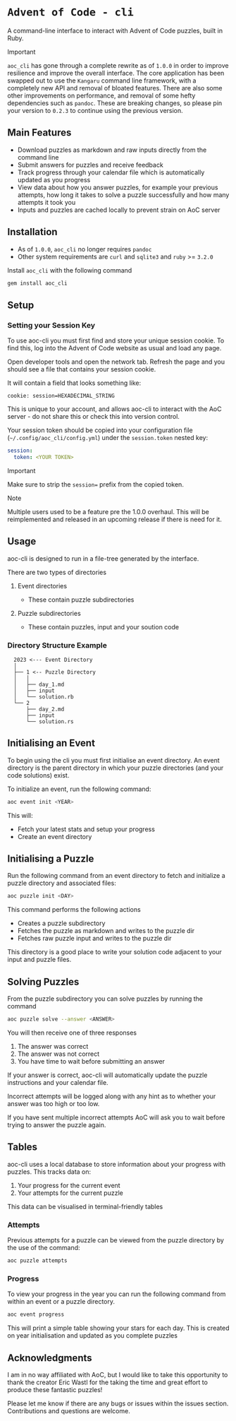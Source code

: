 # `Advent of Code - cli`

A command-line interface to interact with Advent of Code puzzles, built in Ruby.

> [!IMPORTANT]
> `aoc_cli` has gone through a complete rewrite as of `1.0.0` in order to improve resilience and improve the overall interface.
> The core application has been swapped out to use the `Kangaru` command line framework, with a completely new API and removal of bloated features.
> There are also some other improvements on performance, and removal of some hefty dependencies such as `pandoc`.
> These are breaking changes, so please pin your version to `0.2.3` to continue using the previous version.


## Main Features

- Download puzzles as markdown and raw inputs directly from the command line
- Submit answers for puzzles and receive feedback
- Track progress through your calendar file which is automatically updated as you progress
- View data about how you answer puzzles, for example your previous attempts, how long it takes to solve a puzzle successfully and how many attempts it took you
- Inputs and puzzles are cached locally to prevent strain on AoC server


## Installation

- As of `1.0.0`, `aoc_cli` no longer requires `pandoc`
- Other system requirements are `curl` and `sqlite3` and `ruby` >= `3.2.0`


Install `aoc_cli` with the following command

```bash
gem install aoc_cli
```


## Setup

### Setting your Session Key

To use aoc-cli you must first find and store your unique session cookie. To find this, log into the Advent of Code website as usual and load any page. 

Open developer tools and open the network tab. Refresh the page and you should see a file that contains your session cookie.

It will contain a field that looks something like:

```
cookie: session=HEXADECIMAL_STRING
```

This is unique to your account, and allows aoc-cli to interact with the AoC server - do not share this or check this into version control.

Your session token should be copied into your configuration file (`~/.config/aoc_cli/config.yml`) under the `session.token` nested key:

```yaml
session:
  token: <YOUR TOKEN>
```

> [!IMPORTANT]
> Make sure to strip the `session=` prefix from the copied token.

> [!NOTE]
> Multiple users used to be a feature pre the 1.0.0 overhaul. This will be
> reimplemented and released in an upcoming release if there is need for it.

## Usage

aoc-cli is designed to run in a file-tree generated by the interface. 

There are two types of directories

1. Event directories
	- These contain puzzle subdirectories

2. Puzzle subdirectories
	- These contain puzzles, input and your soution code


### Directory Structure Example

```
  2023 <--- Event Directory
  │     
  ├── 1 <-- Puzzle Directory
  │   │ 
  │   ├── day_1.md
  │   ├── input
  │   └── solution.rb
  └── 2
      ├── day_2.md
      ├── input
      └── solution.rs
```

## Initialising an Event

To begin using the cli you must first initialise an event directory. An event directory is the parent directory in which your puzzle directories (and your code solutions) exist.

To initialize an event, run the following command:

```bash
aoc event init <YEAR>
```

This will:

- Fetch your latest stats and setup your progress
- Create an event directory


## Initialising a Puzzle

Run the following command from an event directory to fetch and initialize a puzzle directory and associated files:

```bash
aoc puzzle init <DAY>
```

This command performs the following actions

- Creates a puzzle subdirectory
- Fetches the puzzle as markdown and writes to the puzzle dir
- Fetches raw puzzle input and writes to the puzzle dir

This directory is a good place to write your solution code adjacent to your input and puzzle files.


## Solving Puzzles

From the puzzle subdirectory you can solve puzzles by running the command 

```bash
aoc puzzle solve --answer <ANSWER>
```

You will then receive one of three responses

1. The answer was correct
2. The answer was not correct
3. You have time to wait before submitting an answer

If your answer is correct, aoc-cli will automatically update the puzzle instructions and your calendar file. 

Incorrect attempts will be logged along with any hint as to whether your answer was too high or too low. 

If you have sent multiple incorrect attempts AoC will ask you to wait before trying to answer the puzzle again.


## Tables

aoc-cli uses a local database to store information about your progress with puzzles. This tracks data on:

1. Your progress for the current event
1. Your attempts for the current puzzle

This data can be visualised in terminal-friendly tables


### Attempts

Previous attempts for a puzzle can be viewed from the puzzle directory by the use of the command:

```bash
aoc puzzle attempts
```

### Progress

To view your progress in the year you can run the following command from within an event or a puzzle directory.

```bash
aoc event progress
```

This will print a simple table showing your stars for each day. This is created on year initialisation and updated as you complete puzzles


## Acknowledgments

I am in no way affiliated with AoC, but I would like to take this opportunity to thank the creator Eric Wastl for the taking the time and great effort to produce these fantastic puzzles!

Please let me know if there are any bugs or issues within the issues section. Contributions and questions are welcome.
